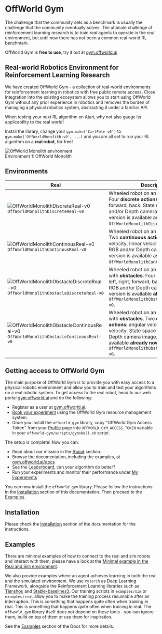 # OffWorld Gym

The challenge that the community sets as a benchmark is usually the challenge that the community eventually solves. The ultimate challenge of reinforcement learning research is to train *real* agents to operate in the *real* environment, but until now there has not been a common real-world RL benchmark.  

OffWorld Gym is **free to use**, try it out at [gym.offworld.ai](https://gym.offworld.ai)

## Real-world Robotics Environment for Reinforcement Learning Research

We have created OffWorld Gym - a collection of real-world environments for reinforcement learning in robotics with free public remote access. Close integration into the existing ecosystem allows you to start using OffWorld Gym without any prior experience in robotics and removes the burden of managing a physical robotics system, abstracting it under a familiar API.

When testing your next RL algorithm on Atari, why not also gauge its applicability to the real world!

Install the library, change your `gym.make('CartPole-v0')` to `gym.make('OffWorldMonolith-v0', ...)` and you are all set to run your RL algorithm on a **real robot**, for free!

![OffWorld Monolith environment](./docs/images/offworld-gym-monolith-v2.png)  
Environment 1: OffWorld Monolith



## Environments
| Real | Description |
| --- | --- |
| ![OffWorldMonolithDiscreteReal-v0](./docs/images/OffWorldMonolithDiscreteReal.png) `OffWorldMonolithDiscreteReal-v0`  | Wheeled robot on an uneven terrain. Four **discrete actions**: left, right, forward, back. State space is RGB and/or Depth camera image. Sim version is available as `OffWorldMonolithDiscreteSim-v0`. |
| ![OffWorldMonolithContinousReal-v0](./docs/images/OffWorldMonolithContinuousReal.png) `OffWorldMonolithContinousReal-v0`  | Wheeled robot on an uneven terrain. Two **continuous actions**: angular velocity, linear velocity. State space is RGB and/or Depth camera image. Sim version is available as `OffWorldMonolithContinousSim-v0`. |
| ![OffWorldMonolithObstacleDiscreteReal-v0](./docs/images/OffWorldMonolithObstacleDiscreteReal.png) `OffWorldMonolithObstacleDiscreteReal-v0`  | Wheeled robot on an uneven terrain with **obstacles**. Four **discrete actions**: left, right, forward, back. State space is RGB and/or Depth camera image. Sim version is available **already now** as `OffWorldMonolithObstacleDiscreteSim-v0`. |
| ![OffWorldMonolithObstacleContinousReal-v0](./docs/images/OffWorldMonolithObstacleContinuousReal.png) `OffWorldMonolithObstacleContinousReal-v0`  | Wheeled robot on an uneven terrain with **obstacles**. Two **continuous actions**: angular velocity, linear velocity. State space is RGB and/or Depth camera image. Sim version is available **already now** as `OffWorldMonolithObstacleContinousSim-v0`. |



## Getting access to OffWorld Gym
The main purpose of OffWorld Gym is to provide you with easy access to a physical robotic environment and allow you to train and test your algorithms on a real robotic system. To get access to the real robot, head to our web portal [gym.offworld.ai](https://gym.offworld.ai) and do the following:

  * Register as a user at [gym.offworld.ai](https://gym.offworld.ai).
  * [Book your experiment](https://gym.offworld.ai/book) using the OffWorld Gym resource management system.
  * Once you install the `offworld_gym` library, copy "OffWorld Gym Access Token" from your [Profile](https://gym.offworld.ai/account) page into `OFFWORLD_GYM_ACCESS_TOKEN` variable in your `offworld-gym/scripts/gymshell.sh` script.

The setup is complete! Now you can:

  * Read about our mission in the [About](https://gym.offworld.ai/about) section.
  * Browse the documentation, including the examples, at [gym.offworld.ai/docs](https://gym.offworld.ai/docs)
  * See the [Leaderboard](https://gym.offworld.ai/leaderboard), can your algorithm do better?
  * Run your experiments and monitor their performance under [My Experiments](https://gym.offworld.ai/myexperiments)

You can now install the `offworld_gym` library. Please follow the instructions in the [Installation](https://gym.offworld.ai/docs/installation.html) section of this documentation. Then proceed to the [Examples](https://gym.offworld.ai/docs/examples.html).



## Installation
Please check the [Installation](https://gym.offworld.ai/docs/installation.html) section of the documentation for the instructions.



## Examples
There are minimal examples of how to connect to the real and sim robots and interact with them, please have a look at the [Minimal example in the Real and Sim environment](https://gym.offworld.ai/docs/examples.html).

We also provide examples where an agent achieves learning in both the real and the simulated environment. We use ``PyTorch`` as Deep Learning Framework, alongside the Reinforcement Learning libraries such as [Tianshou](https://github.com/thu-ml/tianshou) and [Stable-baselines3](https://github.com/DLR-RM/stable-baselines3). Our training scripts in ``examples/sim`` or ``examples/real`` allow you to make the training process resumable after an interruption. This is something that happens quite often when training in real.
 This is something that happens quite often when training in real.  The `offworld_gym` library itself does not depend on these tools - you can ignore them, build on top of them or use them for inspiration.
 
See the [Examples](https://gym.offworld.ai/docs/examples.html) section of the Docs for more details.
